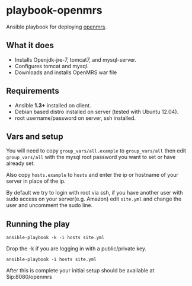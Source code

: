 playbook-openmrs
======================

Ansible playbook for deploying [openmrs](http://openmrs.org).

## What it does
* Installs Openjdk-jre-7, tomcat7, and mysql-server.
* Configures tomcat and mysql.
* Downloads and installs OpenMRS war file

## Requirements
* Ansible **1.3+** installed on client.
* Debian based distro installed on server (tested with Ubuntu 12.04).
* root username/password on server, ssh installed.

## Vars and setup
You will need to copy `group_vars/all.example` to `group_vars/all` then edit `group_vars/all` with the mysql root password you want to set or have already set.

Also copy `hosts.example` to `hosts` and enter the ip or hostname of your server in place of the ip.

By default we try to login with root via ssh, if you have another user with sudo access on your server(e.g. Amazon) edit `site.yml` and change the user and uncomment the sudo line.

## Running the play
`ansible-playbook -k -i hosts site.yml`

Drop the -k if you are logging in with a public/private key. 

`ansible-playbook -i hosts site.yml`

After this is complete your initial setup should be available at $ip:8080/openmrs
